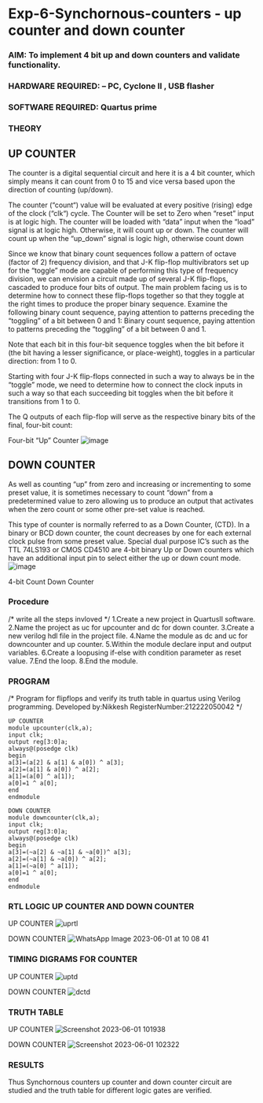 # Exp-6-Synchornous-counters - up counter and down counter 
### AIM: To implement 4 bit up and down counters and validate  functionality.
### HARDWARE REQUIRED:  – PC, Cyclone II , USB flasher
### SOFTWARE REQUIRED:   Quartus prime
### THEORY 

## UP COUNTER 
The counter is a digital sequential circuit and here it is a 4 bit counter, which simply means it can count from 0 to 15 and vice versa based upon the direction of counting (up/down). 

The counter (“count“) value will be evaluated at every positive (rising) edge of the clock (“clk“) cycle.
The Counter will be set to Zero when “reset” input is at logic high.
The counter will be loaded with “data” input when the “load” signal is at logic high. Otherwise, it will count up or down.
The counter will count up when the “up_down” signal is logic high, otherwise count down

Since we know that binary count sequences follow a pattern of octave (factor of 2) frequency division, and that J-K flip-flop multivibrators set up for the “toggle” mode are capable of performing this type of frequency division, we can envision a circuit made up of several J-K flip-flops, cascaded to produce four bits of output.
The main problem facing us is to determine how to connect these flip-flops together so that they toggle at the right times to produce the proper binary sequence.
Examine the following binary count sequence, paying attention to patterns preceding the “toggling” of a bit between 0 and 1:
Binary count sequence, paying attention to patterns preceding the “toggling” of a bit between 0 and 1.

Note that each bit in this four-bit sequence toggles when the bit before it (the bit having a lesser significance, or place-weight), toggles in a particular direction: from 1 to 0.



 
 

Starting with four J-K flip-flops connected in such a way to always be in the “toggle” mode, we need to determine how to connect the clock inputs in such a way so that each succeeding bit toggles when the bit before it transitions from 1 to 0.

The Q outputs of each flip-flop will serve as the respective binary bits of the final, four-bit count:

 
 

Four-bit “Up” Counter
![image](https://user-images.githubusercontent.com/36288975/169644758-b2f4339d-9532-40c5-af40-8f4f8c942e2c.png)



## DOWN COUNTER 

As well as counting “up” from zero and increasing or incrementing to some preset value, it is sometimes necessary to count “down” from a predetermined value to zero allowing us to produce an output that activates when the zero count or some other pre-set value is reached.

This type of counter is normally referred to as a Down Counter, (CTD). In a binary or BCD down counter, the count decreases by one for each external clock pulse from some preset value. Special dual purpose IC’s such as the TTL 74LS193 or CMOS CD4510 are 4-bit binary Up or Down counters which have an additional input pin to select either the up or down count mode.
![image](https://user-images.githubusercontent.com/36288975/169644844-1a14e123-7228-4ed8-81a9-eb937dff4ac8.png)


4-bit Count Down Counter
### Procedure
/* write all the steps invloved */
1.Create a new project in QuartusII software.
2.Name the project as uc for upcounter and dc for down counter. 
3.Create a new verilog hdl file in the project file. 
4.Name the module as dc and uc for downcounter and up counter. 
5.Within the module declare input and output variables.
6.Create a loopusing if-else with condition parameter as reset value.
7.End the loop. 8.End the module.




### PROGRAM 
/*
Program for flipflops  and verify its truth table in quartus using Verilog programming.
Developed by:Nikkesh
RegisterNumber:212222050042
*/
~~~
UP COUNTER 
module upcounter(clk,a);
input clk;
output reg[3:0]a;
always@(posedge clk)
begin
a[3]=(a[2] & a[1] & a[0]) ^ a[3];
a[2]=(a[1] & a[0]) ^ a[2];
a[1]=(a[0] ^ a[1]);
a[0]=1 ^ a[0];
end
endmodule

DOWN COUNTER 
module downcounter(clk,a);
input clk;
output reg[3:0]a;
always@(posedge clk)
begin
a[3]=(~a[2] & ~a[1] & ~a[0])^ a[3];
a[2]=(~a[1] & ~a[0]) ^ a[2];
a[1]=(~a[0] ^ a[1]);
a[0]=1 ^ a[0];
end
endmodule
~~~




### RTL LOGIC UP COUNTER AND DOWN COUNTER  
UP COUNTER 
![uprtl](https://github.com/Nikkesh-VJ/Exp-6-Synchornous-counters-/assets/130572280/61e10071-1cc7-4492-8c04-203b7a3f3e10)

DOWN COUNTER 
![WhatsApp Image 2023-06-01 at 10 08 41](https://github.com/Nikkesh-VJ/Exp-6-Synchornous-counters-/assets/130572280/2728df29-fd48-4c66-bf85-fda2f37b210d)








### TIMING DIGRAMS FOR COUNTER  
UP COUNTER 
![uptd](https://github.com/Nikkesh-VJ/Exp-6-Synchornous-counters-/assets/130572280/4e1994bc-40c0-454a-86b6-0f96c7e6819a)

DOWN COUNTER 
![dctd](https://github.com/Nikkesh-VJ/Exp-6-Synchornous-counters-/assets/130572280/b6d71c01-9732-4583-84ec-8fc60701c74b)





### TRUTH TABLE 
UP COUNTER 
![Screenshot 2023-06-01 101938](https://github.com/Nikkesh-VJ/Exp-6-Synchornous-counters-/assets/130572280/1cda9cd4-435f-4674-be34-d13e14a05314)

DOWN COUNTER 
![Screenshot 2023-06-01 102322](https://github.com/Nikkesh-VJ/Exp-6-Synchornous-counters-/assets/130572280/d6559e2d-b835-4907-bcea-5cd1003da2f3)







### RESULTS 
Thus Synchornous counters up counter and down counter circuit are studied and the truth table for different
logic gates are verified.
